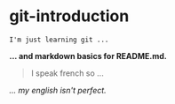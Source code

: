 git-introduction
================

```
I'm just learning git ...
```

**... and markdown basics for README.md.**

> I speak french so ...

*... my english isn't perfect.*
